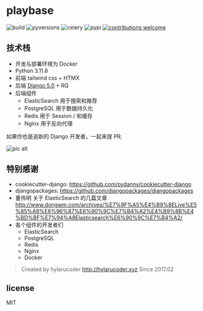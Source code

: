 # playbase

![build](https://img.shields.io/travis/hylarucoder/playbase.svg)
![pyversions](https://img.shields.io/badge/python%20-3.11%2B-blue.svg)
![celery](https://img.shields.io/badge/celery-5.0.2-4BC51D.svg)
![pypi](https://img.shields.io/pypi/v/nine.svg)
[![contributions welcome](https://img.shields.io/badge/contributions-welcome-ff69b4.svg)](https://github.com/twocucao/YaDjangoWeb/issues)

## 技术栈

- 开发与部署环境为 Docker
- Python 3.11.8
- 前端 tailwind css + HTMX
- 后端 [Django 5.0](https://github.com/django/django) + RQ
- 后端组件
    - ElasticSearch 用于搜索和推荐
    - PostgreSQL 用于数据持久化
    - Redis 用于 Session / 和缓存
    - Nginx 用于反向代理

如果你也是追新的 Django 开发者，一起来提 PR;

![pic alt](https://camo.githubusercontent.com/af66ed3ad2d9fd159b9f5fdc92ba0a1804cff642/68747470733a2f2f692e696d6775722e636f6d2f4766746846417a2e706e67)

## 特别感谢

- cookiecutter-django: https://github.com/pydanny/cookiecutter-django
- djangopackages: https://github.com/djangopackages/djangopackages
- 董伟明 关于 ElasticSearch
  的几篇文章 http://www.dongwm.com/archives/%E7%9F%A5%E4%B9%8ELive%E5%85%A8%E6%96%87%E6%90%9C%E7%B4%A2%E4%B9%8B%E4%BD%BF%E7%94%A8Elasticsearch%E6%90%9C%E7%B4%A2/
- 各个组件的开发者们
    - ElasticSearch
    - PostgreSQL
    - Redis
    - Nginx
    - Docker

> Created by hylarucoder http://hylarucoder.xyz Since 2017.02

## license

MIT


